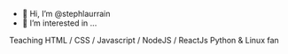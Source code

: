 - 👋 Hi, I’m @stephlaurrain
- 👀 I’m interested in ...

Teaching
HTML / CSS / Javascript / NodeJS / ReactJs
Python & Linux fan

<!---
stephlaurrain/stephlaurrain is a ✨ special ✨ repository because its `README.md` (this file) appears on your GitHub profile.
You can click the Preview link to take a look at your changes.
--->
